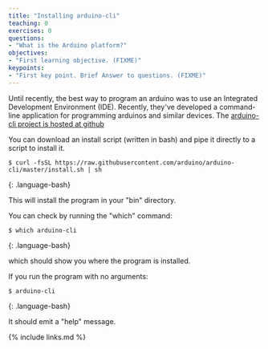 ```yaml
---
title: "Installing arduino-cli"
teaching: 0
exercises: 0
questions:
- "What is the Arduino platform?"
objectives:
- "First learning objective. (FIXME)"
keypoints:
- "First key point. Brief Answer to questions. (FIXME)"
---
```

Until recently, the best way to program an arduino was to use an
Integrated Development Environment (IDE). Recently, they've developed
a command-line application for programming
arduinos and similar devices. The [arduino-cli project is hosted at
github](https://github.com/arduino/arduino-cli)

You can download an install script (written in bash) and pipe it directly to a script to install it.

~~~
$ curl -fsSL https://raw.githubusercontent.com/arduino/arduino-cli/master/install.sh | sh
~~~
{: .language-bash}

This will install the program in your "bin" directory.

You can check by running the "which" command:

~~~
$ which arduino-cli
~~~
{: .language-bash}

which should show you where the program is installed.

If you run the program with no arguments:

~~~
$ arduino-cli
~~~
{: .language-bash}

It should emit a "help" message.



{% include links.md %}
